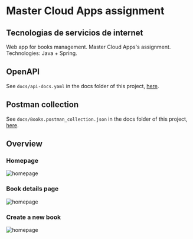 # Master Cloud Apps assignment
## Tecnologias de servicios de internet

Web app for books management. Master Cloud Apps's assignment.
Technologies: Java + Spring.

## OpenAPI
See `docs/api-docs.yaml` in the docs folder of this project, [here](https://github.com/javiergarciagonzalez/mastercloudapps-spring-web-and-rest-api/tree/main/docs/api-docs.yaml).

## Postman collection
See `docs/Books.postman_collection.json` in the docs folder of this project, [here](https://github.com/javiergarciagonzalez/mastercloudapps-spring-web-and-rest-api/tree/main/docs/Books.postman_collection.json).

## Overview
### Homepage
![homepage](https://github.com/javiergarciagonzalez/mastercloudapps-spring-web-and-rest-api/tree/main/docs/readme-images/homepage.png?raw=true)

### Book details page
![homepage](https://github.com/javiergarciagonzalez/mastercloudapps-spring-web-and-rest-api/tree/main/docs/readme-images/book_details.png?raw=true)

### Create a new book
![homepage](https://github.com/javiergarciagonzalez/mastercloudapps-spring-web-and-rest-api/tree/main/docs/readme-images/create_book.png?raw=true)
